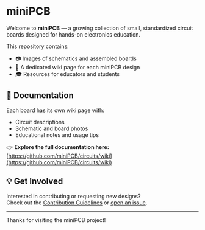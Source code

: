 # miniPCB

Welcome to **miniPCB** — a growing collection of small, standardized circuit boards designed for hands-on electronics education.

This repository contains:
- 📷 Images of schematics and assembled boards
- 🧾 A dedicated wiki page for each miniPCB design
- 🎓 Resources for educators and students

## 📘 Documentation

Each board has its own wiki page with:
- Circuit descriptions
- Schematic and board photos
- Educational notes and usage tips

👉 **Explore the full documentation here:**  
[https://github.com/miniPCB/circuits/wiki](https://github.com/miniPCB/circuits/wiki)

## 💡 Get Involved

Interested in contributing or requesting new designs?  
Check out the [Contribution Guidelines](https://github.com/your-username/miniPCB/wiki/Contributing) or [open an issue](https://github.com/your-username/miniPCB/issues).

---

Thanks for visiting the miniPCB project!
